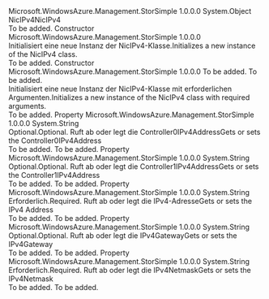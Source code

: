 <Type Name="NicIPv4" FullName="Microsoft.WindowsAzure.Management.StorSimple.Models.NicIPv4">
  <TypeSignature Language="C#" Value="public class NicIPv4" />
  <TypeSignature Language="ILAsm" Value=".class public auto ansi beforefieldinit NicIPv4 extends System.Object" />
  <TypeSignature Language="DocId" Value="T:Microsoft.WindowsAzure.Management.StorSimple.Models.NicIPv4" />
  <TypeSignature Language="VB.NET" Value="Public Class NicIPv4" />
  <TypeSignature Language="F#" Value="type NicIPv4 = class" />
  <AssemblyInfo>
    <AssemblyName>Microsoft.WindowsAzure.Management.StorSimple</AssemblyName>
    <AssemblyVersion>1.0.0.0</AssemblyVersion>
  </AssemblyInfo>
  <Base>
    <BaseTypeName>System.Object</BaseTypeName>
  </Base>
  <Interfaces />
  <Docs>
    <summary>
            <span data-ttu-id="a2690-101">NicIPv4</span><span class="sxs-lookup"><span data-stu-id="a2690-101">NicIPv4</span></span>
            </summary>
    <remarks>To be added.</remarks>
  </Docs>
  <Members>
    <Member MemberName=".ctor">
      <MemberSignature Language="C#" Value="public NicIPv4 ();" />
      <MemberSignature Language="ILAsm" Value=".method public hidebysig specialname rtspecialname instance void .ctor() cil managed" />
      <MemberSignature Language="DocId" Value="M:Microsoft.WindowsAzure.Management.StorSimple.Models.NicIPv4.#ctor" />
      <MemberSignature Language="VB.NET" Value="Public Sub New ()" />
      <MemberType>Constructor</MemberType>
      <AssemblyInfo>
        <AssemblyName>Microsoft.WindowsAzure.Management.StorSimple</AssemblyName>
        <AssemblyVersion>1.0.0.0</AssemblyVersion>
      </AssemblyInfo>
      <Parameters />
      <Docs>
        <summary>
            <span data-ttu-id="a2690-102">Initialisiert eine neue Instanz der NicIPv4-Klasse.</span><span class="sxs-lookup"><span data-stu-id="a2690-102">Initializes a new instance of the NicIPv4 class.</span></span>
            </summary>
        <remarks>To be added.</remarks>
      </Docs>
    </Member>
    <Member MemberName=".ctor">
      <MemberSignature Language="C#" Value="public NicIPv4 (string iPv4Address, string iPv4Netmask);" />
      <MemberSignature Language="ILAsm" Value=".method public hidebysig specialname rtspecialname instance void .ctor(string iPv4Address, string iPv4Netmask) cil managed" />
      <MemberSignature Language="DocId" Value="M:Microsoft.WindowsAzure.Management.StorSimple.Models.NicIPv4.#ctor(System.String,System.String)" />
      <MemberSignature Language="VB.NET" Value="Public Sub New (iPv4Address As String, iPv4Netmask As String)" />
      <MemberSignature Language="F#" Value="new Microsoft.WindowsAzure.Management.StorSimple.Models.NicIPv4 : string * string -&gt; Microsoft.WindowsAzure.Management.StorSimple.Models.NicIPv4" Usage="new Microsoft.WindowsAzure.Management.StorSimple.Models.NicIPv4 (iPv4Address, iPv4Netmask)" />
      <MemberType>Constructor</MemberType>
      <AssemblyInfo>
        <AssemblyName>Microsoft.WindowsAzure.Management.StorSimple</AssemblyName>
        <AssemblyVersion>1.0.0.0</AssemblyVersion>
      </AssemblyInfo>
      <Parameters>
        <Parameter Name="iPv4Address" Type="System.String" />
        <Parameter Name="iPv4Netmask" Type="System.String" />
      </Parameters>
      <Docs>
        <param name="iPv4Address">To be added.</param>
        <param name="iPv4Netmask">To be added.</param>
        <summary>
            <span data-ttu-id="a2690-103">Initialisiert eine neue Instanz der NicIPv4-Klasse mit erforderlichen Argumenten.</span><span class="sxs-lookup"><span data-stu-id="a2690-103">Initializes a new instance of the NicIPv4 class with required arguments.</span></span>
            </summary>
        <remarks>To be added.</remarks>
      </Docs>
    </Member>
    <Member MemberName="Controller0IPv4Address">
      <MemberSignature Language="C#" Value="public string Controller0IPv4Address { get; set; }" />
      <MemberSignature Language="ILAsm" Value=".property instance string Controller0IPv4Address" />
      <MemberSignature Language="DocId" Value="P:Microsoft.WindowsAzure.Management.StorSimple.Models.NicIPv4.Controller0IPv4Address" />
      <MemberSignature Language="VB.NET" Value="Public Property Controller0IPv4Address As String" />
      <MemberSignature Language="F#" Value="member this.Controller0IPv4Address : string with get, set" Usage="Microsoft.WindowsAzure.Management.StorSimple.Models.NicIPv4.Controller0IPv4Address" />
      <MemberType>Property</MemberType>
      <AssemblyInfo>
        <AssemblyName>Microsoft.WindowsAzure.Management.StorSimple</AssemblyName>
        <AssemblyVersion>1.0.0.0</AssemblyVersion>
      </AssemblyInfo>
      <ReturnValue>
        <ReturnType>System.String</ReturnType>
      </ReturnValue>
      <Docs>
        <summary>
            <span data-ttu-id="a2690-104">Optional.</span><span class="sxs-lookup"><span data-stu-id="a2690-104">Optional.</span></span> <span data-ttu-id="a2690-105">Ruft ab oder legt die Controller0IPv4Address</span><span class="sxs-lookup"><span data-stu-id="a2690-105">Gets or sets the Controller0IPv4Address</span></span>
            </summary>
        <value>To be added.</value>
        <remarks>To be added.</remarks>
      </Docs>
    </Member>
    <Member MemberName="Controller1IPv4Address">
      <MemberSignature Language="C#" Value="public string Controller1IPv4Address { get; set; }" />
      <MemberSignature Language="ILAsm" Value=".property instance string Controller1IPv4Address" />
      <MemberSignature Language="DocId" Value="P:Microsoft.WindowsAzure.Management.StorSimple.Models.NicIPv4.Controller1IPv4Address" />
      <MemberSignature Language="VB.NET" Value="Public Property Controller1IPv4Address As String" />
      <MemberSignature Language="F#" Value="member this.Controller1IPv4Address : string with get, set" Usage="Microsoft.WindowsAzure.Management.StorSimple.Models.NicIPv4.Controller1IPv4Address" />
      <MemberType>Property</MemberType>
      <AssemblyInfo>
        <AssemblyName>Microsoft.WindowsAzure.Management.StorSimple</AssemblyName>
        <AssemblyVersion>1.0.0.0</AssemblyVersion>
      </AssemblyInfo>
      <ReturnValue>
        <ReturnType>System.String</ReturnType>
      </ReturnValue>
      <Docs>
        <summary>
            <span data-ttu-id="a2690-106">Optional.</span><span class="sxs-lookup"><span data-stu-id="a2690-106">Optional.</span></span> <span data-ttu-id="a2690-107">Ruft ab oder legt die Controller1IPv4Address</span><span class="sxs-lookup"><span data-stu-id="a2690-107">Gets or sets the Controller1IPv4Address</span></span>
            </summary>
        <value>To be added.</value>
        <remarks>To be added.</remarks>
      </Docs>
    </Member>
    <Member MemberName="IPv4Address">
      <MemberSignature Language="C#" Value="public string IPv4Address { get; set; }" />
      <MemberSignature Language="ILAsm" Value=".property instance string IPv4Address" />
      <MemberSignature Language="DocId" Value="P:Microsoft.WindowsAzure.Management.StorSimple.Models.NicIPv4.IPv4Address" />
      <MemberSignature Language="VB.NET" Value="Public Property IPv4Address As String" />
      <MemberSignature Language="F#" Value="member this.IPv4Address : string with get, set" Usage="Microsoft.WindowsAzure.Management.StorSimple.Models.NicIPv4.IPv4Address" />
      <MemberType>Property</MemberType>
      <AssemblyInfo>
        <AssemblyName>Microsoft.WindowsAzure.Management.StorSimple</AssemblyName>
        <AssemblyVersion>1.0.0.0</AssemblyVersion>
      </AssemblyInfo>
      <ReturnValue>
        <ReturnType>System.String</ReturnType>
      </ReturnValue>
      <Docs>
        <summary>
            <span data-ttu-id="a2690-108">Erforderlich.</span><span class="sxs-lookup"><span data-stu-id="a2690-108">Required.</span></span> <span data-ttu-id="a2690-109">Ruft ab oder legt die IPv4-Adresse</span><span class="sxs-lookup"><span data-stu-id="a2690-109">Gets or sets the IPv4 Address</span></span>
            </summary>
        <value>To be added.</value>
        <remarks>To be added.</remarks>
      </Docs>
    </Member>
    <Member MemberName="IPv4Gateway">
      <MemberSignature Language="C#" Value="public string IPv4Gateway { get; set; }" />
      <MemberSignature Language="ILAsm" Value=".property instance string IPv4Gateway" />
      <MemberSignature Language="DocId" Value="P:Microsoft.WindowsAzure.Management.StorSimple.Models.NicIPv4.IPv4Gateway" />
      <MemberSignature Language="VB.NET" Value="Public Property IPv4Gateway As String" />
      <MemberSignature Language="F#" Value="member this.IPv4Gateway : string with get, set" Usage="Microsoft.WindowsAzure.Management.StorSimple.Models.NicIPv4.IPv4Gateway" />
      <MemberType>Property</MemberType>
      <AssemblyInfo>
        <AssemblyName>Microsoft.WindowsAzure.Management.StorSimple</AssemblyName>
        <AssemblyVersion>1.0.0.0</AssemblyVersion>
      </AssemblyInfo>
      <ReturnValue>
        <ReturnType>System.String</ReturnType>
      </ReturnValue>
      <Docs>
        <summary>
            <span data-ttu-id="a2690-110">Optional.</span><span class="sxs-lookup"><span data-stu-id="a2690-110">Optional.</span></span> <span data-ttu-id="a2690-111">Ruft ab oder legt die IPv4Gateway</span><span class="sxs-lookup"><span data-stu-id="a2690-111">Gets or sets the IPv4Gateway</span></span>
            </summary>
        <value>To be added.</value>
        <remarks>To be added.</remarks>
      </Docs>
    </Member>
    <Member MemberName="IPv4Netmask">
      <MemberSignature Language="C#" Value="public string IPv4Netmask { get; set; }" />
      <MemberSignature Language="ILAsm" Value=".property instance string IPv4Netmask" />
      <MemberSignature Language="DocId" Value="P:Microsoft.WindowsAzure.Management.StorSimple.Models.NicIPv4.IPv4Netmask" />
      <MemberSignature Language="VB.NET" Value="Public Property IPv4Netmask As String" />
      <MemberSignature Language="F#" Value="member this.IPv4Netmask : string with get, set" Usage="Microsoft.WindowsAzure.Management.StorSimple.Models.NicIPv4.IPv4Netmask" />
      <MemberType>Property</MemberType>
      <AssemblyInfo>
        <AssemblyName>Microsoft.WindowsAzure.Management.StorSimple</AssemblyName>
        <AssemblyVersion>1.0.0.0</AssemblyVersion>
      </AssemblyInfo>
      <ReturnValue>
        <ReturnType>System.String</ReturnType>
      </ReturnValue>
      <Docs>
        <summary>
            <span data-ttu-id="a2690-112">Erforderlich.</span><span class="sxs-lookup"><span data-stu-id="a2690-112">Required.</span></span> <span data-ttu-id="a2690-113">Ruft ab oder legt die IPv4Netmask</span><span class="sxs-lookup"><span data-stu-id="a2690-113">Gets or sets the IPv4Netmask</span></span>
            </summary>
        <value>To be added.</value>
        <remarks>To be added.</remarks>
      </Docs>
    </Member>
  </Members>
</Type>